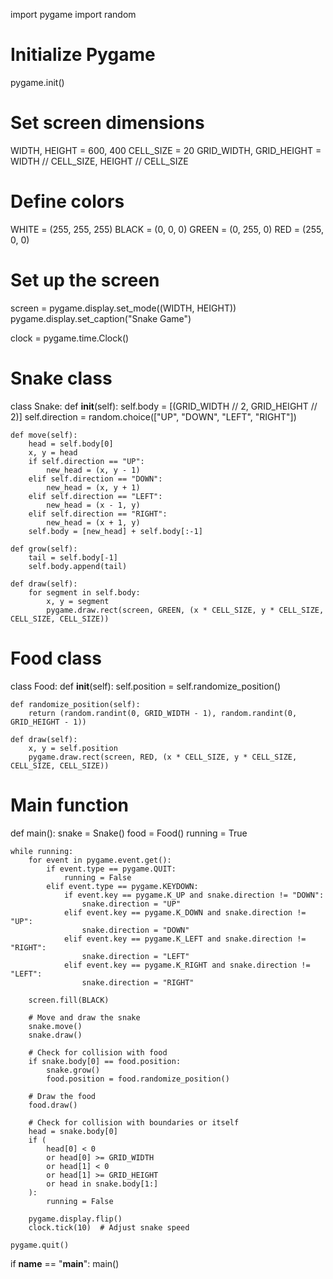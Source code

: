import pygame
import random

# Initialize Pygame
pygame.init()

# Set screen dimensions
WIDTH, HEIGHT = 600, 400
CELL_SIZE = 20
GRID_WIDTH, GRID_HEIGHT = WIDTH // CELL_SIZE, HEIGHT // CELL_SIZE

# Define colors
WHITE = (255, 255, 255)
BLACK = (0, 0, 0)
GREEN = (0, 255, 0)
RED = (255, 0, 0)

# Set up the screen
screen = pygame.display.set_mode((WIDTH, HEIGHT))
pygame.display.set_caption("Snake Game")

clock = pygame.time.Clock()

# Snake class
class Snake:
    def __init__(self):
        self.body = [(GRID_WIDTH // 2, GRID_HEIGHT // 2)]
        self.direction = random.choice(["UP", "DOWN", "LEFT", "RIGHT"])

    def move(self):
        head = self.body[0]
        x, y = head
        if self.direction == "UP":
            new_head = (x, y - 1)
        elif self.direction == "DOWN":
            new_head = (x, y + 1)
        elif self.direction == "LEFT":
            new_head = (x - 1, y)
        elif self.direction == "RIGHT":
            new_head = (x + 1, y)
        self.body = [new_head] + self.body[:-1]

    def grow(self):
        tail = self.body[-1]
        self.body.append(tail)

    def draw(self):
        for segment in self.body:
            x, y = segment
            pygame.draw.rect(screen, GREEN, (x * CELL_SIZE, y * CELL_SIZE, CELL_SIZE, CELL_SIZE))

# Food class
class Food:
    def __init__(self):
        self.position = self.randomize_position()

    def randomize_position(self):
        return (random.randint(0, GRID_WIDTH - 1), random.randint(0, GRID_HEIGHT - 1))

    def draw(self):
        x, y = self.position
        pygame.draw.rect(screen, RED, (x * CELL_SIZE, y * CELL_SIZE, CELL_SIZE, CELL_SIZE))

# Main function
def main():
    snake = Snake()
    food = Food()
    running = True

    while running:
        for event in pygame.event.get():
            if event.type == pygame.QUIT:
                running = False
            elif event.type == pygame.KEYDOWN:
                if event.key == pygame.K_UP and snake.direction != "DOWN":
                    snake.direction = "UP"
                elif event.key == pygame.K_DOWN and snake.direction != "UP":
                    snake.direction = "DOWN"
                elif event.key == pygame.K_LEFT and snake.direction != "RIGHT":
                    snake.direction = "LEFT"
                elif event.key == pygame.K_RIGHT and snake.direction != "LEFT":
                    snake.direction = "RIGHT"

        screen.fill(BLACK)

        # Move and draw the snake
        snake.move()
        snake.draw()

        # Check for collision with food
        if snake.body[0] == food.position:
            snake.grow()
            food.position = food.randomize_position()

        # Draw the food
        food.draw()

        # Check for collision with boundaries or itself
        head = snake.body[0]
        if (
            head[0] < 0
            or head[0] >= GRID_WIDTH
            or head[1] < 0
            or head[1] >= GRID_HEIGHT
            or head in snake.body[1:]
        ):
            running = False

        pygame.display.flip()
        clock.tick(10)  # Adjust snake speed

    pygame.quit()

if __name__ == "__main__":
    main()
